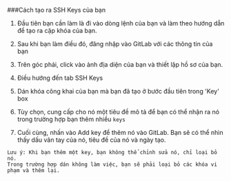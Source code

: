 ###Cách tạo ra SSH Keys của bạn

1. Đầu tiên bạn cần làm là đi vào dòng lệnh của bạn và làm theo hướng dẫn để tạo ra cặp khóa của bạn.

2. Sau khi bạn làm điều đó, đăng nhập vào GitLab với các thông tin của bạn

3. Trên góc phải, click vào ảnh địa diện của bạn và thiết lập hồ sơ của bạn.

4. Điều hướng đến tab SSH Keys

5. Dán khóa công khai của bạn mà bạn đã tạo ở bước đầu tiên trong 'Key' box

6. Tùy chọn, cung cấp cho nó một tiêu đề mô tả để bạn có thể nhận ra nó trong trường hợp bạn thêm nhiều `keys`

7. Cuối cùng, nhấn vào Add key để thêm nó vào GitLab. Bạn sẽ có thể nhìn thấy dấu vân tay của nó, tiêu đề của nó và ngày tạo.


```
Lưu ý: Khi bạn thêm một key, bạn không thể chỉnh sửa nó, chỉ loại bỏ nó. 
Trong trường hợp dán không làm việc, bạn sẽ phải loại bỏ các khóa vi phạm và thêm lại.
```
